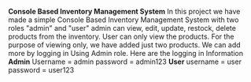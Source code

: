 **Console Based Inventory Management System**
In this project we have made a simple Console Based Inventory Management System with two roles "admin" and "user"
admin can view, edit, update, restock, delete products from the inventory.
User can only view the products. 
For the purpose of viewing only, we have added just two products. We can add more by logging in Using Admin role.
Here are the logging in Information
**Admin**
Username = admin
password = admin123
**User**
username = user
password = user123
